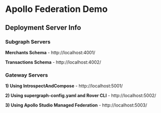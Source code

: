 # Apollo Federation Demo


## Deployment Server Info

### Subgraph Servers

**Merchants Schema** - http://localhost:4001/

**Transactions Schema**  - http://localhost:4002/

### Gateway Servers

**1) Using IntrospectAndCompose** - http://localhost:5001/

**2) Using supergraph-config.yaml and Rover CLI** - http://localhost:5002/

**3) Using Apollo Studio Managed Federation** - http://localhost:5003/